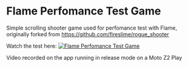 # Flame Perfomance Test Game

Simple scrolling shooter game used for perfomance test with Flame, originally forked from https://github.com/fireslime/rogue_shooter

Watch the test here:
[![Flame Perfomance Test Game](https://img.youtube.com/vi/4x4kEFolQa4/0.jpg)](https://www.youtube.com/watch?v=4x4kEFolQa4 "Flame Perfomance Test Game")

Video recorded on the app running in release mode on a Moto Z2 Play
